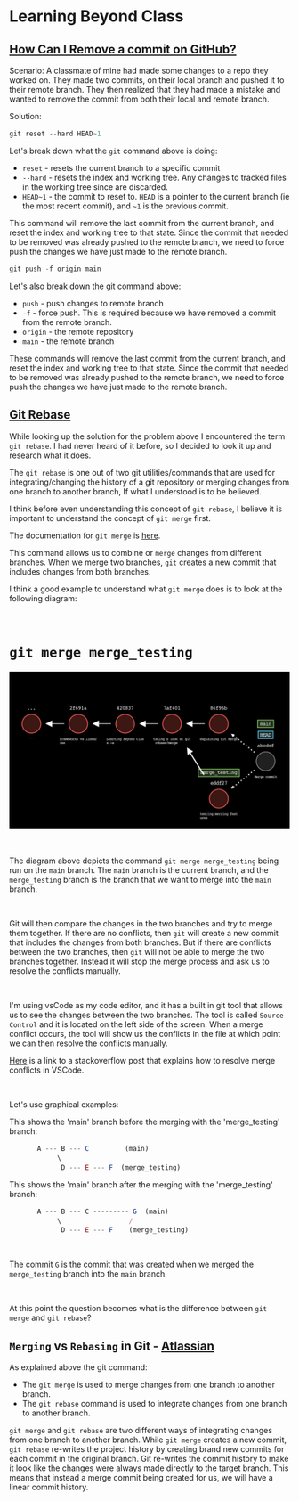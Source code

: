 # Learning Beyond Class

## [How Can I Remove a commit on GitHub?](https://stackoverflow.com/questions/448919/how-can-i-remove-a-commit-on-github)

Scenario:
A classmate of mine had made some changes to a repo they worked on.
They made two commits, on their local branch and pushed it to their remote branch.
They then realized that they had made a mistake and wanted to remove the commit from both their local and remote branch.

Solution:

```js
git reset --hard HEAD~1
```

Let's break down what the `git` command above is doing:

- `reset` - resets the current branch to a specific commit
- `--hard` - resets the index and working tree. Any changes to tracked files in the working tree since <commit> are discarded.
- `HEAD~1` - the commit to reset to. `HEAD` is a pointer to the current branch (ie the most recent commit), and `~1` is the previous commit.

This command will remove the last commit from the current branch, and reset the index and working tree to that state. Since the commit that needed to be removed was already pushed to the remote branch, we need to force push the changes we have just made to the remote branch.

```js
git push -f origin main
```

Let's also break down the git command above:

- `push` - push changes to remote branch
- `-f` - force push. This is required because we have removed a commit from the remote branch.
- `origin` - the remote repository
- `main` - the remote branch

These commands will remove the last commit from the current branch, and reset the index and working tree to that state. Since the commit that needed to be removed was already pushed to the remote branch, we need to force push the changes we have just made to the remote branch.

## [Git Rebase](https://www.atlassian.com/git/tutorials/rewriting-history/git-rebase)

While looking up the solution for the problem above I encountered the term `git rebase`. I had never heard of it before, so I decided to look it up and research what it does.

The `git rebase` is one out of two git utilities/commands that are used for integrating/changing the history of a git repository or merging changes from one branch to another branch, If what I understood is to be believed.

I think before even understanding this concept of `git rebase`, I believe it is important to understand the concept of `git merge` first.

The documentation for `git merge` is [here](https://git-scm.com/docs/git-merge).

This command allows us to combine or `merge` changes from different branches. When we merge two branches, `git` creates a new commit that includes changes from both branches.

I think a good example to understand what `git merge` does is to look at the following diagram:

<br/>

# `git merge merge_testing`

![git-sim merge](./assets/git-sim-merge.jpg)

<br/>

The diagram above depicts the command `git merge merge_testing` being run on the `main` branch. The `main` branch is the current branch, and the `merge_testing` branch is the branch that we want to merge into the `main` branch.

<br/>

Git will then compare the changes in the two branches and try to merge them together. If there are no conflicts, then `git` will create a new commit that includes the changes from both branches. But if there are conflicts between the two branches, then `git` will not be able to merge the two branches together. Instead it will stop the merge process and ask us to resolve the conflicts manually.

<br/>

I'm using vsCode as my code editor, and it has a built in git tool that allows us to see the changes between the two branches. The tool is called `Source Control` and it is located on the left side of the screen. When a merge conflict occurs, the tool will show us the conflicts in the file at which point we can then resolve the conflicts manually.

[Here](https://stackoverflow.com/questions/38216541/visual-studio-code-how-to-resolve-merge-conflicts-with-git) is a link to a stackoverflow post that explains how to resolve merge conflicts in VSCode.

<br/>

Let's use graphical examples:

This shows the 'main' branch before the merging with the 'merge_testing' branch:

```js
       A --- B --- C         (main)
            \
             D --- E --- F  (merge_testing)
```

This shows the 'main' branch after the merging with the 'merge_testing' branch:

```js
       A --- B --- C --------- G  (main)
            \                 /
             D --- E --- F    (merge_testing)
```

<br/>

The commit `G` is the commit that was created when we merged the `merge_testing` branch into the `main` branch.

<br/>

At this point the question becomes what is the difference between `git merge` and `git rebase`?

## `Merging` vs `Rebasing` in Git - [Atlassian](https://www.atlassian.com/git/tutorials/merging-vs-rebasing)

As explained above the git command:

- The `git merge` is used to merge changes from one branch to another branch.
- The `git rebase` command is used to integrate changes from one branch to another branch.

`git merge` and `git rebase` are two different ways of integrating changes from one branch to another branch. While `git merge` creates a new commit, `git rebase` re-writes the project history by creating brand new commits for each commit in the original branch. Git re-writes the commit history to make it look like the changes were always made directly to the target branch. This means that instead a merge commit being created for us, we will have a linear commit history.
